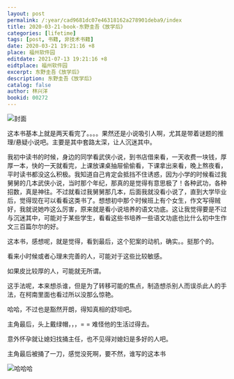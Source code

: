 ```yaml
---
layout: post
permalink: /:year/cad9681dc07e46318162a278901deba9/index
title: 2020-03-21-book-东野圭吾《放学后》
categories: [lifetime]
tags: [post, 书籍, 非技术书籍]
date: 2020-03-21 19:21:16 +8
place: 福州软件园
editdate: 2021-07-13 19:21:16 +8
eidtplace: 福州软件园
excerpt: 东野圭吾《放学后》
description: 东野圭吾《放学后》
catalog: false
author: 林兴洋
bookid: 00272
---
```


![封面](https://gitee.com/linxingyang/at-2020-10-02-image/raw/master/image/T-talks/image/2020/books/fxh.jpg)

这本书基本上就是两天看完了。。。。果然还是小说吸引人啊，尤其是带着谜题的推理/悬疑小说吧。主要是其中套路太深，让人沉迷其中。

我初中读书的时候，身边的同学看武侠小说，到书店借来看，一天收费一块钱，厚厚一本，快的一天就看完，上课放课桌抽屉偷偷看，下课拿出来看，晚上熬夜看，平时读书都没这么积极。我知道自己肯定会抵挡不住诱惑，因为小学的时候看过我舅舅的几本武侠小说，当时那个年纪，那真的是觉得有意思极了！各种武功，各种招数，真是神往。不过就看过我舅舅那几本，后面我就没看小说了，直到大学毕业后，觉得现在可以看看这类书了。想想初中那个时候班上有个女生，作文写得贼好，我就说她咋这么厉害，原来就是看小说培养的语文功底。这让我觉得要是不过与沉迷其中，可能对于某些学生，看看这些书培养一些语文功底也比什么初中生作文三百篇尔尔的好。


这本书，感想呢，就是觉得，看到最后，这个犯案的动机，确实。。挺那个的。

看来小时候或者心理未完善的人，可能对于这些比较敏感。

如果皮比较厚的人，可能就无所谓。


这手法呢，本来想杀谁，但是为了转移可能的焦点，制造想杀别人而误杀此人的手法，在柯南里面也看过所以没那么惊艳。

哈哈，不过也是豁然开朗，得知真相的舒坦吧。


主角最后，头上戴绿帽，，，= = 难怪他的生活过得去。

意外怀孕就让媳妇找捅主任，也不见得对媳妇是多好的人吧。

主角最后被捅了一刀，感觉没死啊，要不然，谁写的这本书


![哈哈哈](https://upload-images.jianshu.io/upload_images/8896680-285666c32cecf905.png?imageMogr2/auto-orient/strip%7CimageView2/2/w/1240)
